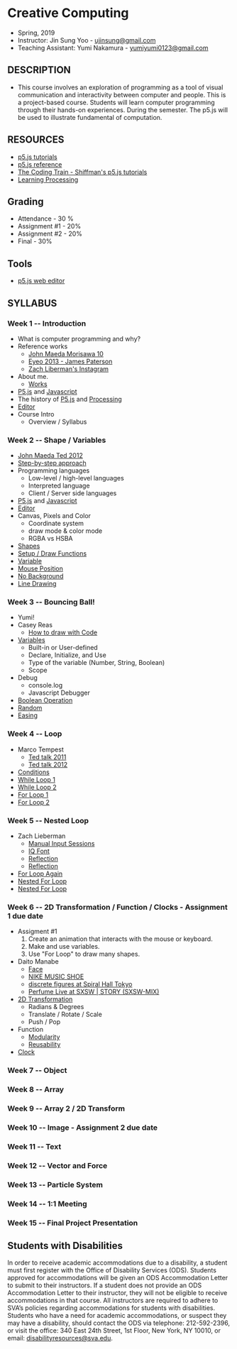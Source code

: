 # Creative Computing
- Spring, 2019
- Instructor: Jin Sung Yoo - ujinsung@gmail.com
- Teaching Assistant: Yumi Nakamura - yumiyumi0123@gmail.com

## DESCRIPTION
- This course involves an exploration of programming as a tool of visual communication and interactivity between computer and people. This is a project-based course. Students will learn computer programming through their hands-on experiences. During the semester. The p5.js will be used to illustrate fundamental of computation.

## RESOURCES
- [p5.js tutorials](https://p5js.org/learn/)
- [p5.js reference](http://p5js.org/reference)
- [The Coding Train - Shiffman's p5.js tutorials](https://www.youtube.com/user/shiffman/playlists)
- [Learning Processing](http://learningprocessing.com/)

## Grading
* Attendance - 30 %
* Assignment #1 - 20%
* Assignment #2 - 20%
* Final - 30%

## Tools
* [p5.js web editor](https://editor.p5js.org)

## SYLLABUS

### Week 1 -- Introduction
  * What is computer programming and why?
  * Reference works
    * [John Maeda Morisawa 10](https://maedastudio.com/morisawa-10-2016/)
    * [Eyeo 2013 - James Paterson](https://vimeo.com/69323991)
    * [Zach Liberman's Instagram](https://www.instagram.com/zach.lieberman/?hl=en)
  * About me.
    * [Works](https://vimeo.com/136505838)
  * [P5.js](https://p5js.org/) and [Javascript](https://en.wikipedia.org/wiki/JavaScript)
  * The history of [P5.js](https://p5js.org/) and [Processing](https://processing.org/)
  * [Editor](https://editor.p5js.org/)
  * Course Intro
    * Overview / Syllabus

### Week 2 -- Shape / Variables
  * [John Maeda Ted 2012](https://www.ted.com/talks/john_maeda_how_art_technology_and_design_inform_creative_leaders)
  * [Step-by-step approach](https://www.youtube.com/watch?v=cDA3_5982h8)
  * Programming languages
    * Low-level / high-level languages
    * Interpreted language
    * Client / Server side languages
  * [P5.js](https://p5js.org/) and [Javascript](https://en.wikipedia.org/wiki/JavaScript)
  * [Editor](https://editor.p5js.org/)
  * Canvas, Pixels and Color
    * Coordinate system
    * draw mode & color mode
    * RGBA vs HSBA
  * [Shapes](https://editor.p5js.org/jinsng/sketches/2Zf_Kuhw5)
  * [Setup / Draw Functions](https://editor.p5js.org/jinsng/sketches/nbKQODiF8)
  * [Variable](https://editor.p5js.org/jinsng/sketches/LnK1fCGxG)
  * [Mouse Position](https://editor.p5js.org/jinsng/sketches/6sEwURA2z)
  * [No Background](https://editor.p5js.org/jinsng/sketches/V6u5fiLJq)
  * [Line Drawing](https://editor.p5js.org/jinsng/sketches/-WTijUk-3)

### Week 3 -- Bouncing Ball!
 * Yumi!
 * Casey Reas
    * [How to draw with Code](https://www.youtube.com/watch?v=_8DMEHxOLQE)
 * [Variables](https://editor.p5js.org/jinsng/sketches/LnK1fCGxG)
    * Built-in or User-defined
    * Declare, Initialize, and Use
    * Type of the variable (Number, String, Boolean)
    * Scope
 * Debug
    * console.log
    * Javascript Debugger
 * [Boolean Operation](https://editor.p5js.org/jinsng/sketches/HYDqGeOFv)
 * [Random](https://editor.p5js.org/jinsng/sketches/OWSOiteWJ)
 * [Easing](https://editor.p5js.org/jinsng/sketches/UjXbU3Q8O)

### Week 4 -- Loop
 * Marco Tempest
    * [Ted talk 2011](https://www.ted.com/talks/marco_tempest_a_cyber_magic_card_trick_like_no_other?language=en#t-373758)
    * [Ted talk 2012](https://www.ted.com/talks/marco_tempest_a_cyber_magic_card_trick_like_no_other?language=en#t-373758)
 * [Conditions](https://editor.p5js.org/jinsng/sketches/kq1Cszsja)
 * [While Loop 1](https://editor.p5js.org/jinsng/sketches/p_11LXsvK)
 * [While Loop 2](https://editor.p5js.org/jinsng/sketches/MJ1oqNRBH)
 * [For Loop 1](https://editor.p5js.org/jinsng/sketches/5Ck8nwtLc)
 * [For Loop 2](https://editor.p5js.org/jinsng/sketches/_ePNjW-0h)

### Week 5 -- Nested Loop
 * Zach Lieberman
    * [Manual Input Sessions](https://www.youtube.com/watch?v=3paLKLZbRY4)
    * [IQ Font](https://vimeo.com/5233789)
    * [Reflection](https://www.youtube.com/watch?v=FOV3FDbpEvI)
    * [Reflection](https://twitter.com/zachlieberman/status/1082672539464331264)
 * [For Loop Again](https://editor.p5js.org/jinsng/sketches/oIg2GKphj)
 * [Nested For Loop](https://editor.p5js.org/jinsng/sketches/u5kQQvSQf)
 * [Nested For Loop](https://editor.p5js.org/jinsng/sketches/BUhPCkQM_)

### Week 6 -- 2D Transformation / Function / Clocks - Assignment 1 due date
 * Assigment #1
    1. Create an animation that interacts with the mouse or keyboard.
    2. Make and use variables.
    3. Use "For Loop" to draw many shapes.
 * Daito Manabe
    * [Face](https://www.youtube.com/watch?v=pLAma-lrJRM)
    * [NIKE MUSIC SHOE](https://www.youtube.com/watch?v=uS1exujG3cY)
    * [discrete figures at Spiral Hall Tokyo](https://www.youtube.com/watch?time_continue=88&v=hauXQQhwbgM)
    * [Perfume Live at SXSW | STORY (SXSW-MIX)](https://www.youtube.com/watch?v=zZiPIgCtIxg)
 * [2D Transformation](https://editor.p5js.org/jinsng/sketches/fuV9qy_iZ)
    * Radians & Degrees
    * Translate / Rotate / Scale
    * Push / Pop
 * Function
    * [Modularity](https://editor.p5js.org/jinsng/sketches/l7Uf-zbeO)
    * [Reusability](https://editor.p5js.org/jinsng/sketches/HAyYTZWG7)
 * [Clock](https://editor.p5js.org/jinsng/sketches/6zSA6_ZeW)

### Week 7 -- Object

### Week 8 -- Array

### Week 9 -- Array 2 / 2D Transform

### Week 10 -- Image - Assignment 2 due date

### Week 11 -- Text

### Week 12 -- Vector and Force

### Week 13 -- Particle System

### Week 14 -- 1:1 Meeting

### Week 15 -- Final Project Presentation
    
## Students with Disabilities

In order to receive academic accommodations due to a disability, a student must first register with the Office of Disability Services (ODS). Students approved for accommodations will be given an ODS Accommodation Letter to submit to their instructors. If a student does not provide an ODS Accommodation Letter to their instructor, they will not be eligible to receive accommodations in that course. All instructors are required to adhere to SVA’s policies regarding accommodations for students with disabilities. Students who have a need for academic accommodations, or suspect they may have a disability, should contact the ODS via telephone: 212-592-2396, or visit the office: 340 East 24th Street, 1st Floor, New York, NY 10010, or email: disabilityresources@sva.edu.
